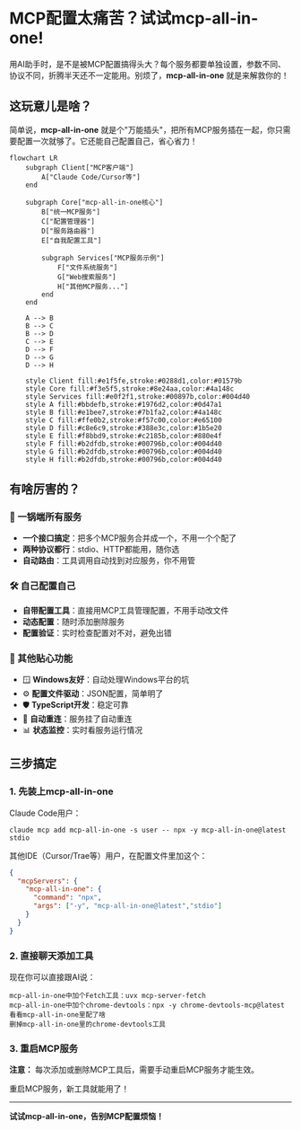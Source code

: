 # MCP配置太痛苦？试试mcp-all-in-one!

用AI助手时，是不是被MCP配置搞得头大？每个服务都要单独设置，参数不同、协议不同，折腾半天还不一定能用。别烦了，**mcp-all-in-one** 就是来解救你的！

## 这玩意儿是啥？

简单说，**mcp-all-in-one** 就是个"万能插头"，把所有MCP服务插在一起，你只需要配置一次就够了。它还能自己配置自己，省心省力！

```mermaid
flowchart LR
    subgraph Client["MCP客户端"]
        A["Claude Code/Cursor等"]
    end
    
    subgraph Core["mcp-all-in-one核心"]
        B["统一MCP服务"]
        C["配置管理器"]
        D["服务路由器"]
        E["自我配置工具"]
        
        subgraph Services["MCP服务示例"]
            F["文件系统服务"]
            G["Web搜索服务"]
            H["其他MCP服务..."]
        end
    end
    
    A --> B
    B --> C
    B --> D
    C --> E
    D --> F
    D --> G
    D --> H
    
    style Client fill:#e1f5fe,stroke:#0288d1,color:#01579b
    style Core fill:#f3e5f5,stroke:#8e24aa,color:#4a148c
    style Services fill:#e0f2f1,stroke:#00897b,color:#004d40
    style A fill:#bbdefb,stroke:#1976d2,color:#0d47a1
    style B fill:#e1bee7,stroke:#7b1fa2,color:#4a148c
    style C fill:#ffe0b2,stroke:#f57c00,color:#e65100
    style D fill:#c8e6c9,stroke:#388e3c,color:#1b5e20
    style E fill:#f8bbd9,stroke:#c2185b,color:#880e4f
    style F fill:#b2dfdb,stroke:#00796b,color:#004d40
    style G fill:#b2dfdb,stroke:#00796b,color:#004d40
    style H fill:#b2dfdb,stroke:#00796b,color:#004d40
```

## 有啥厉害的？

### 🔄 一锅端所有服务

- **一个接口搞定**：把多个MCP服务合并成一个，不用一个个配了
- **两种协议都行**：stdio、HTTP都能用，随你选
- **自动路由**：工具调用自动找到对应服务，你不用管

### 🛠️ 自己配置自己

- **自带配置工具**：直接用MCP工具管理配置，不用手动改文件
- **动态配置**：随时添加删除服务
- **配置验证**：实时检查配置对不对，避免出错

### 🌟 其他贴心功能

- 🪟 **Windows友好**：自动处理Windows平台的坑
- ⚙️ **配置文件驱动**：JSON配置，简单明了
- 🛡️ **TypeScript开发**：稳定可靠
- 🔄 **自动重连**：服务挂了自动重连
- 📊 **状态监控**：实时看服务运行情况

## 三步搞定

### 1. 先装上mcp-all-in-one

Claude Code用户：
```
claude mcp add mcp-all-in-one -s user -- npx -y mcp-all-in-one@latest stdio
```

其他IDE（Cursor/Trae等）用户，在配置文件里加这个：
```json
{
  "mcpServers": {
    "mcp-all-in-one": {
      "command": "npx",
      "args": ["-y", "mcp-all-in-one@latest","stdio"]
    }
  }
}
```

### 2. 直接聊天添加工具

现在你可以直接跟AI说：

```
mcp-all-in-one中加个Fetch工具：uvx mcp-server-fetch
mcp-all-in-one中加个chrome-devtools：npx -y chrome-devtools-mcp@latest
看看mcp-all-in-one里配了啥
删掉mcp-all-in-one里的chrome-devtools工具
```

### 3. 重启MCP服务

**注意：** 每次添加或删除MCP工具后，需要手动重启MCP服务才能生效。

重启MCP服务，新工具就能用了！

---

**试试mcp-all-in-one，告别MCP配置烦恼！**